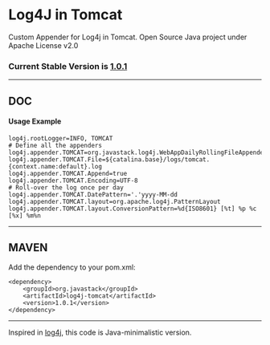 # Log4J in Tomcat

Custom Appender for Log4j in Tomcat. Open Source Java project under Apache License v2.0

### Current Stable Version is [1.0.1](https://search.maven.org/#search|ga|1|g%3Aorg.javastack%20a%3Alog4j-tomcat)

---

## DOC

#### Usage Example

```properties
log4j.rootLogger=INFO, TOMCAT
# Define all the appenders
log4j.appender.TOMCAT=org.javastack.log4j.WebAppDailyRollingFileAppender
log4j.appender.TOMCAT.File=${catalina.base}/logs/tomcat.{context.name:default}.log
log4j.appender.TOMCAT.Append=true
log4j.appender.TOMCAT.Encoding=UTF-8
# Roll-over the log once per day
log4j.appender.TOMCAT.DatePattern='.'yyyy-MM-dd
log4j.appender.TOMCAT.layout=org.apache.log4j.PatternLayout
log4j.appender.TOMCAT.layout.ConversionPattern=%d{ISO8601} [%t] %p %c [%x] %m%n
```

---

## MAVEN

Add the dependency to your pom.xml:

    <dependency>
        <groupId>org.javastack</groupId>
        <artifactId>log4j-tomcat</artifactId>
        <version>1.0.1</version>
    </dependency>

---
Inspired in [log4j](https://logging.apache.org/log4j/1.2/apidocs/org/apache/log4j/DailyRollingFileAppender.html), this code is Java-minimalistic version.
